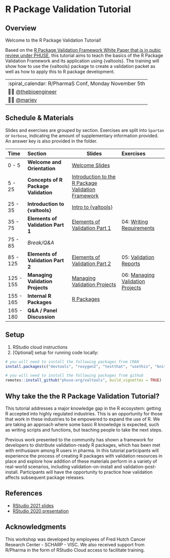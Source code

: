 # R Package Validation Tutorial

## Overview

Welcome to the R Package Validation Tutorial!

Based on the [R Package Validation Framework White Paper that is in
pubic review under PHUSE](https://lnkd.in/dufTZ2Ra), this tutorial aims to teach the
basics of the R Package Validation Framework and its application using {valtools}.
The training will show how to use the {valtools} package to create a validation
packet as well as how to apply this to R package development.


|                                     |
|-------------------------------------|
| :spiral\_calendar: R/PharmaS Conf, Monday November 5th      |
| :man_technologist: [@thebioengineer](https://github.com/thebioengineer)      |
| :woman_technologist: [@mariev](https://github.com/mariev)              |

## Schedule & Materials

Slides and exercises are grouped by section. Exercises are split into
`Spartan` or `Verbose`, indicating the amount of supplementary
information provided. An answer key is also provided in the folder.

| Time      | Section                              | Slides                                             | Exercises                       |
|:----------|:-------------------------------------|----------------------------------------------------|:--------------------------------|
| 0 - 5    | **Welcome and Orientation**          | [Welcome Slides](Slides/Slides-01-Welcome_and_Orientation)      |                                 |
| 5 - 25   | **Concepts of R Package Validation** | [Introduction to the R Package Validation Framework](Slides/Slides-02-Concepts_of_R_Package_Validation) |                                 |
| 25 - 35   | **Introduction to {valtools}**       | [Intro to {valtools}](Slides/Slides-03-Intro_to_Valtools)                                |                                 |
| 35 - 75   | **Elements of Validation Part 1**                 | [Elements of Validation Part 1](Slides/Slides-04-Elements_of_Validation)                  | 04: [Writing Requirements](Materials/Materials-04-Requirements_Report) |
| 75 - 85 | *Break/Q&A*                          |                                                    |                                 |
| 85 - 125| **Elements of Validation Part 2**            | [Elements of Validation Part 2](Slides/Slides-05-The_Validation_Report)                    | 05: [Validation Reports](Materials/Materials-05-Validation_Report)    |
| 125 - 155 | **Managing Validation Projects**        | [Managing Validation Projects](Slides/Slides-06-Managing_Validation_Projects)                          | 06: [Managing Validation Projects](Materials/Materials-06-Managing_Validation_Projects) |
| 155 - 165 | **Internal R Packages**        | [R Packages](Slides/Slides-07-R_Packages)                          |  |
| 165 - 180 | **Q&A / Panel Discussion**        |                          |   |

## Setup

1.  RStudio cloud instructions
2.  \[Optional\] setup for running code locally:

``` r
# you will need to install the following packages from CRAN
install.packages(c("devtools", "roxygen2", "testthat", "usethis", "knitr"))

# you will need to install the following packages from github
remotes::install_github("phuse-org/valtools", build_vignettes = TRUE)
```

## Why take the the R Package Validation Tutorial?

This tutorial addresses a major knowledge gap in the R ecosystem:
getting R accepted into highly regulated industries. This is an
opportunity for those that work in these industries to be empowered to
expand the use of R. We are taking an approach where some basic R
knowledge is expected, such as writing scripts and functions, but
teaching people to take the next steps.

Previous work presented to the community has shown a framework for
developers to distribute validation-ready R packages, which has been met
with enthusiasm among R users in pharma. In this tutorial participants
will experience the process of creating R packages with validation
resources in place and explore how addition of these materials perform
in a variety of real-world scenarios, including validation-on-install
and validation-post-install. Participants will have the opportunity to
practice how validation affects subsequent package releases.

## References

-   [RStudio 2021
    slides](https://thebioengineer.github.io/validation_studio_2021)
-   [RStudio 2020
    presentation](https://rstudio.com/resources/rstudioconf-2020/approaches-to-assay-processing-package-validation/)
    
## Acknowledgments

This workshop was developed by employees of Fred Hutch Cancer Research Center - SCHARP - VISC. 
We also received support from R/Pharma in the form of RStudio Cloud access to facilitate training.
